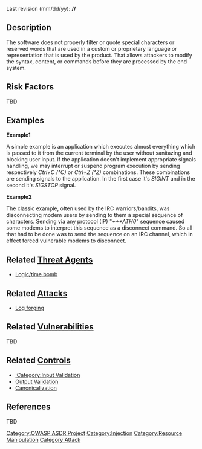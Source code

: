 

Last revision (mm/dd/yy): **//**

## Description

The software does not properly filter or quote special characters or
reserved words that are used in a custom or proprietary language or
representation that is used by the product. That allows attackers to
modify the syntax, content, or commands before they are processed by the
end system.

## Risk Factors

TBD

## Examples

**Example1**

A simple example is an application which executes almost everything
which is passed to it from the current terminal by the user without
sanitazing and blocking user input. If the application doesn't implement
appropriate signals handling, we may interrupt or suspend program
execution by sending respectively *Ctrl+C (^C)* or *Ctrl+Z (^Z)*
combinations. These combinations are sending signals to the application.
In the first case it's *SIGINT* and in the second it's *SIGSTOP* signal.

**Example2**

The classic example, often used by the IRC warriors/bandits, was
disconnecting modem users by sending to them a special sequence of
characters. Sending via any protocol (IP) "*+++ATH0*" sequence caused
some modems to interpret this sequence as a disconnect command. So all
that had to be done was to send the sequence on an IRC channel, which in
effect forced vulnerable modems to disconnect.

## Related [Threat Agents](Threat_Agents "wikilink")

  - [Logic/time bomb](Logic/time_bomb "wikilink")

## Related [Attacks](Attacks "wikilink")

  - [Log forging](Log_forging "wikilink")

## Related [Vulnerabilities](Vulnerabilities "wikilink")

TBD

## Related [Controls](Controls "wikilink")

  - [:Category:Input Validation](:Category:Input_Validation "wikilink")
  - [Output Validation](Output_Validation "wikilink")
  - [Canonicalization](Canonicalization "wikilink")

## References

TBD

[Category:OWASP ASDR Project](Category:OWASP_ASDR_Project "wikilink")
[Category:Injection](Category:Injection "wikilink") [Category:Resource
Manipulation](Category:Resource_Manipulation "wikilink")
[Category:Attack](Category:Attack "wikilink")